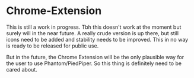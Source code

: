 # Chrome-Extension
This is still a work in progress. Tbh this doesn't work at the moment but surely will in the near future.
A really crude version is up there, but still icons need to be added and stability needs to be improved. This in no way is ready to be released for public use.

But in the future, the Chrome Extension will be the only plausible way for the user to use Phantom/PiedPiper. So this thing is definitely need to be cared about.
